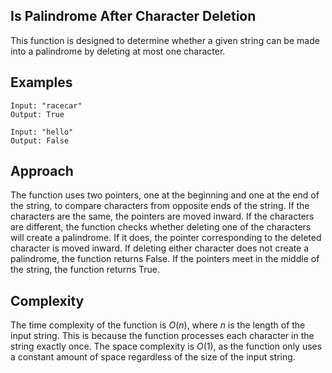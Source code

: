 ## Is Palindrome After Character Deletion
This function is designed to determine whether a given string can be made into a palindrome by deleting at most one character.

## Examples


```
Input: "racecar"
Output: True
```

```
Input: "hello"
Output: False
```
## Approach

The function uses two pointers, one at the beginning and one at the end of the string, to compare characters from opposite ends of the string. If the characters are the same, the pointers are moved inward. If the characters are different, the function checks whether deleting one of the characters will create a palindrome. If it does, the pointer corresponding to the deleted character is moved inward. If deleting either character does not create a palindrome, the function returns False. If the pointers meet in the middle of the string, the function returns True.

## Complexity

The time complexity of the function is $O(n)$, where $n$ is the length of the input string. This is because the function processes each character in the string exactly once. The space complexity is $O(1)$, as the function only uses a constant amount of space regardless of the size of the input string.
